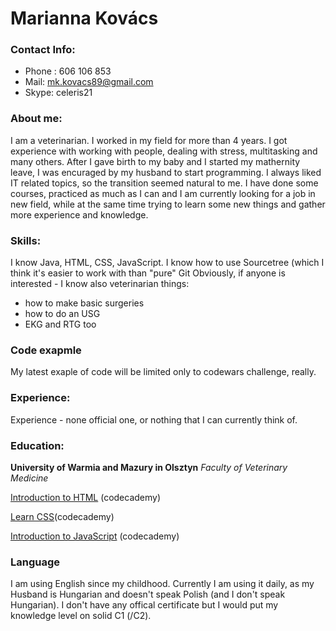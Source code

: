 # Marianna Kovács
### Contact Info:
- Phone : 606 106 853
- Mail: mk.kovacs89@gmail.com
- Skype: celeris21

### About me:
I am a veterinarian. I worked in my field for more than 4 years. I got experience with working with people, dealing with stress, multitasking and many others. After I gave birth to my baby and I started my mathernity leave, I was encuraged by my husband to start programming. I always liked IT related topics, so the transition seemed natural to me. I have done some courses, practiced as much as I can and I am currently looking for a job in new field, while at the same time trying to learn some new things and gather more experience and knowledge.

### Skills:
I know Java, HTML, CSS, JavaScript. I know how to use Sourcetree (which I think it's easier to work with than "pure" Git
Obviously, if anyone is interested - I know also veterinarian things:
  - how to make basic surgeries
  - how to do an USG
  - EKG and RTG too

### Code exapmle
My latest exaple of code will be limited only to codewars challenge, really.

### Experience:
Experience - none official one, or nothing that I can currently think of.

### Education:
**University of Warmia and Mazury in Olsztyn**
*Faculty of Veterinary Medicine*

[Introduction to HTML](https://www.codecademy.com/learn/learn-html) (codecademy)

[Learn CSS](https://www.codecademy.com/learn/learn-css)(codecademy)

[Introduction to JavaScript](https://www.codecademy.com/learn/introduction-to-javascript) (codecademy)

### Language
I am using English since my childhood. Currently I am using it daily, as my Husband is Hungarian and doesn't speak Polish (and I don't speak Hungarian). I don't have any offical certificate but I would put my knowledge level on solid C1 (/C2).
